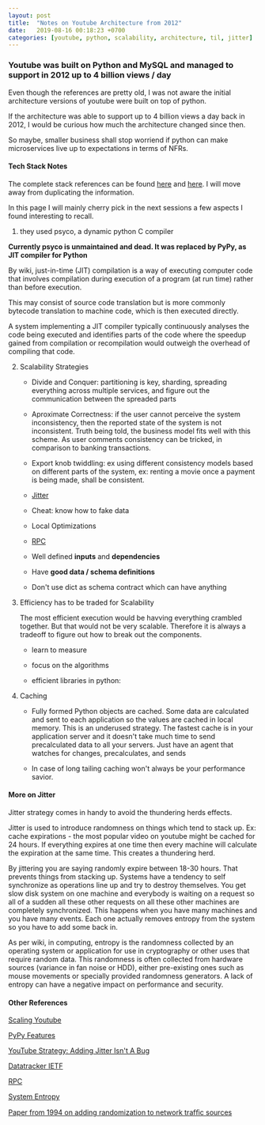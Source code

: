 ```yaml
---
layout: post
title:  "Notes on Youtube Architecture from 2012"
date:   2019-08-16 00:18:23 +0700
categories: [youtube, python, scalability, architecture, til, jitter]
---
```


### Youtube was built on Python and MySQL and managed to support in 2012 up to 4 billion views / day

Even though the references are pretty old, I was not aware the initial architecture versions of youtube were built on top of python.

If the architecture was able to support up to 4 billion views a day back in 2012, I would be curious how much the architecture changed since then.

So maybe, smaller business shall stop worriend if python can make microservices live up to expectations in terms of NFRs.

#### Tech Stack Notes

The complete stack references can be found [here](http://highscalability.com/youtube-architecture) and [here](http://highscalability.com/blog/2012/3/26/7-years-of-youtube-scalability-lessons-in-30-minutes.html). I will move away from duplicating the information. 

In this page I will mainly cherry pick in the next sessions a few aspects I found interesting to recall.

1. they used psyco, a dynamic python C compiler

**Currently psyco is unmaintained and dead. It was replaced by PyPy, as JIT compiler for Python**

By wiki, just-in-time (JIT) compilation is a way of executing computer code that involves compilation during execution of a program (at run time) rather than before execution.

This may consist of source code translation but is more commonly bytecode translation to machine code, which is then executed directly. 

A system implementing a JIT compiler typically continuously analyses the code being executed and identifies parts of the code where the speedup gained from compilation or recompilation would outweigh the overhead of compiling that code.


2. Scalability Strategies

    - Divide and Conquer: partitioning is key, sharding, spreading everything across multiple services, and figure out the communication between the spreaded parts 

    - Aproximate Correctness: if the user cannot perceive the system inconsistency, then the reported state of the system is not inconsistent. Truth being told, the business model fits well with this scheme. As user comments consistency can be tricked, in comparison to banking transactions.

    - Export knob twiddling: ex using different consistency models based on different parts of the system, ex: renting a movie once a payment is being made, shall be consistent. 

    - [Jitter](https://en.wikipedia.org/wiki/Jitter)

    - Cheat: know how to fake data

    - Local Optimizations

    - [RPC](https://www.tutorialspoint.com/remote-procedure-call-rpc)

    - Well defined **inputs** and **dependencies**

    - Have **good data / schema definitions**

    - Don't use dict as schema contract which can have anything

3. Efficiency has to be traded for Scalability

    The most efficient execution would be havving everything crambled together. But that would not be very scalable. Therefore it is always a tradeoff to figure out how to break out the components.

    - learn to measure

    - focus on the algorithms

    - efficient libraries in python: 
    
    
4. Caching
        
    - Fully formed Python objects are cached. Some data are calculated and sent to each application so the values are cached in local memory. This is an underused strategy. The fastest cache is in your application server and it doesn't take much time to send precalculated data to all your servers. Just have an agent that watches for changes, precalculates, and sends

    - In case of long tailing caching won't always be your performance savior.


#### More on Jitter

Jitter strategy comes in handy to avoid the thundering herds effects. 

Jitter is used to introduce randomness on things which tend to stack up. Ex: cache expirations - the most popular video on youtube might be cached for 24 hours. If everything expires at one time then every machine will calculate the expiration at the same time. This creates a thundering herd.

By jittering you are saying  randomly expire between 18-30 hours. That prevents things from stacking up. Systems have a tendency to self synchronize as operations line up and try to destroy themselves. You get slow disk system on one machine and everybody is waiting on a request so all of a sudden all these other requests on all these other machines are completely synchronized. This happens when you have many machines and you have many events. Each one actually removes entropy from the system so you have to add some back in. 

As per wiki, in computing, entropy is the randomness collected by an operating system or application for use in cryptography or other uses that require random data. This randomness is often collected from hardware sources (variance in fan noise or HDD), either pre-existing ones such as mouse movements or specially provided randomness generators. A lack of entropy can have a negative impact on performance and security. 



#### Other References

[Scaling Youtube](https://www.youtube.com/watch?v=G-lGCC4KKok&ab_channel=NextDayVideo)

[PyPy Features](https://www.pypy.org/features.html)

[YouTube Strategy: Adding Jitter Isn't A Bug](http://highscalability.com/blog/2012/4/17/youtube-strategy-adding-jitter-isnt-a-bug.html)

[Datatracker IETF](https://datatracker.ietf.org/)

[RPC](https://www.tutorialspoint.com/remote-procedure-call-rpc)

[System Entropy](https://socratic.org/questions/what-is-entropy-of-a-system)

[Paper from 1994 on adding randomization to network trafﬁc sources](http://ee.lbl.gov/papers/sync_94.pdf)





